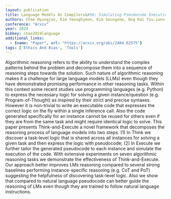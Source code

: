 ```yaml
---
layout: publication
title: Language Models As Compilers&#58; Simulating Pseudocode Execution Improves Algorithmic Reasoning In Language Models
authors: Chae Hyungjoo, Kim Yeonghyeon, Kim Seungone, Ong Kai Tzu-iunn, Kwak Beong-woo, Kim Moohyeon, Kim Seonghwan, Kwon Taeyoon, Chung Jiwan, Yu Youngjae, Yeo Jinyoung
conference: "Arxiv"
year: 2024
bibkey: chae2024language
additional_links:
  - {name: "Paper", url: "https://arxiv.org/abs/2404.02575"}
tags: ['Ethics And Bias', 'Tools']
---
```

Algorithmic reasoning refers to the ability to understand the complex patterns behind the problem and decompose them into a sequence of reasoning steps towards the solution. Such nature of algorithmic reasoning makes it a challenge for large language models (LLMs) even though they have demonstrated promising performance in other reasoning tasks. Within this context some recent studies use programming languages (e.g. Python) to express the necessary logic for solving a given instance/question (e.g. Program-of-Thought) as inspired by their strict and precise syntaxes. However it is non-trivial to write an executable code that expresses the correct logic on the fly within a single inference call. Also the code generated specifically for an instance cannot be reused for others even if they are from the same task and might require identical logic to solve. This paper presents Think-and-Execute a novel framework that decomposes the reasoning process of language models into two steps. (1) In Think we discover a task-level logic that is shared across all instances for solving a given task and then express the logic with pseudocode; (2) In Execute we further tailor the generated pseudocode to each instance and simulate the execution of the code. With extensive experiments on seven algorithmic reasoning tasks we demonstrate the effectiveness of Think-and-Execute. Our approach better improves LMs reasoning compared to several strong baselines performing instance-specific reasoning (e.g. CoT and PoT) suggesting the helpfulness of discovering task-level logic. Also we show that compared to natural language pseudocode can better guide the reasoning of LMs even though they are trained to follow natural language instructions.
